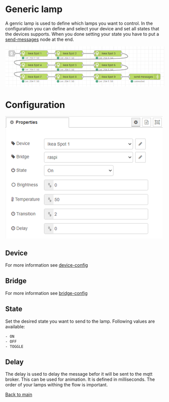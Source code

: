 # Generic lamp

A genric lamp is used to define which lamps you want to control. In the configuration you can define and select your device and set all states that the devices supports. When you done setting your state you have to put a [send-messages](send-messages.md) node at the end.

![img](img/generic-lamp-flow.png)

# Configuration

![img](img/generic-lamp-config.png)

## Device

For more information see [device-config](../config/device-config.md)

## Bridge

For more information see [bridge-config](../config/bridge-config.md)

## State

Set the desired state you want to send to the lamp. Following values are available:

    - ON
    - OFF
    - TOGGLE

## Delay

The delay is used to delay the message befor it will be sent to the mqtt broker. This can be used for animation. It is defined in milliseconds. The order of your lamps withing the flow is important.

[Back to main](../../README.md)